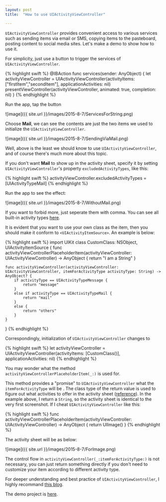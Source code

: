 ```yaml
---
layout: post
title:  "How to use UIActivityViewController"

---
```

`UIActivityViewController` provides convenient access to various services such as sending items via email or SMS, copying items to the pasteboard, posting content to social media sites. Let's make a demo to show how to use it.

For simplicity, just use a button to trigger the services of `UIActivityViewController`.

{% highlight swift %}
@IBAction func services(sender: AnyObject) {
    let activityViewController = UIActivityViewController(activityItems: ["firstItem","secondItem"], applicationActivities: nil)
    presentViewController(activityViewController, animated: true, completion: nil)
}
{% endhighlight %}

Run the app, tap the button

![image]({{ site.url }}/images/2015-8-7/ServicesForString.png)

Choose **Mail**, we can see the contents are just the two items we used to initialize the `UIActivityViewController`.

![image]({{ site.url }}/images/2015-8-7/SendingViaMail.png)

Well, above is the least we should know to use `UIActivityViewController`, and of course there's much more about this topic.

If you don't want **Mail** to show up in the activity sheet, specify it by setting `UIActivityViewController`'s property `excludedActivityTypes`, like this:

{% highlight swift %}
activityViewController.excludedActivityTypes = [UIActivityTypeMail]
{% endhighlight %}

Run the app to see the effect:

![image]({{ site.url }}/images/2015-8-7/WithoutMail.png)

If you want to forbid more, just seperate them with comma. You can see all built-in activity types [here](https://developer.apple.com/library/ios/documentation/UIKit/Reference/UIActivity_Class/index.html#//apple_ref/doc/constant_group/Built_in_Activity_Types).

It is evident that you want to use your own class as the item, then you should make it conform to `<UIActivityItemSource>`. An example is below:

{% highlight swift %}
import UIKit
class CustomClass: NSObject, UIActivityItemSource {
    func activityViewControllerPlaceholderItem(activityViewController: UIActivityViewController) -> AnyObject {
        return "I am a String"
    }
    
    func activityViewController(activityViewController: UIActivityViewController, itemForActivityType activityType: String) -> AnyObject? {
        if activityType == UIActivityTypeMessage {
            return "message"
        }
        else if activityType == UIActivityTypeMail {
            return "mail"
        }
        else {
            return "others"
        }
    }
}
{% endhighlight %}

Correspondingly, initialization of `UIActivityViewController` changes to

{% highlight swift %}
let activityViewController = UIActivityViewController(activityItems: [CustomClass()], applicationActivities: nil)
{% endhighlight %}

You may wonder what the method `activityViewControllerPlaceholderItem(_:)` is used for. 

This method provides a "promise" to `UIActivityViewController` what the `itemForActivityType` will be . The class type of the return value is used to figure out what activities to offer in the activity sheet ([reference](https://devforums.apple.com/message/881829#881829)). In the example above, I return a `String`, so the activity sheet is identical to the very first 
screenshot. If I cheat `UIActivityViewController` like this:

{% highlight swift %}
func activityViewControllerPlaceholderItem(activityViewController: UIActivityViewController) -> AnyObject {
    return UIImage()
}
{% endhighlight %}

The activity sheet will be as below:

![image]({{ site.url }}/images/2015-8-7/ForImage.png)

The control flow in `activityViewController(_:itemForActivityType:)` is not necessary, you can just return something directly if you don't need to customize your item according to different activity type.

For deeper understanding and best practice of `UIActivityViewController`, I highly recommand [this blog](http://nshipster.com/uiactivityviewcontroller/).

The demo project is [here](https://github.com/fujianjin6471/DemosForBlog/tree/master/UIActivityViewController).
